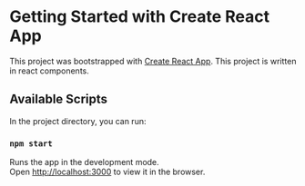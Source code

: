 # Getting Started with Create React App


This project was bootstrapped with [Create React App](https://github.com/facebook/create-react-app).
This project is written in react components.
## Available Scripts

In the project directory, you can run:

### `npm start`

Runs the app in the development mode.\
Open [http://localhost:3000](http://localhost:3000) to view it in the browser.
